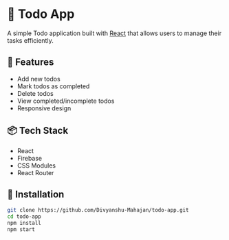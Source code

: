 # 📝 Todo App

A simple Todo application built with [React](https://reactjs.org/) that allows users to manage their tasks efficiently.

## 🚀 Features

- Add new todos
- Mark todos as completed
- Delete todos
- View completed/incomplete todos
- Responsive design

## 📦 Tech Stack

- React
- Firebase 
- CSS Modules
- React Router

## 🔧 Installation

```bash
git clone https://github.com/Divyanshu-Mahajan/todo-app.git
cd todo-app
npm install
npm start
